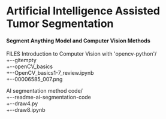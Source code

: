 # Artificial Intelligence Assisted Tumor Segmentation
#### Segment Anything Model and Computer Vision Methods

FILES
Introduction to Computer Vision with 'opencv-python'/ <br>
  +--gitempty <br>
  +--openCV_basics <br>
  +--OpenCV_basics1-7_review.ipynb <br>
  +--00006585_007.png <br>

AI segmentation method code/ <br>
  +--readme-ai-segmentation-code <br>
  +--draw4.py <br>
  +--draw8.ipynb <br>
  
